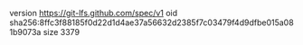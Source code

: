 version https://git-lfs.github.com/spec/v1
oid sha256:8ffc3f88185f0d22d1d4ae37a56632d2385f7c03479f4d9dfbe015a081b9073a
size 3379
